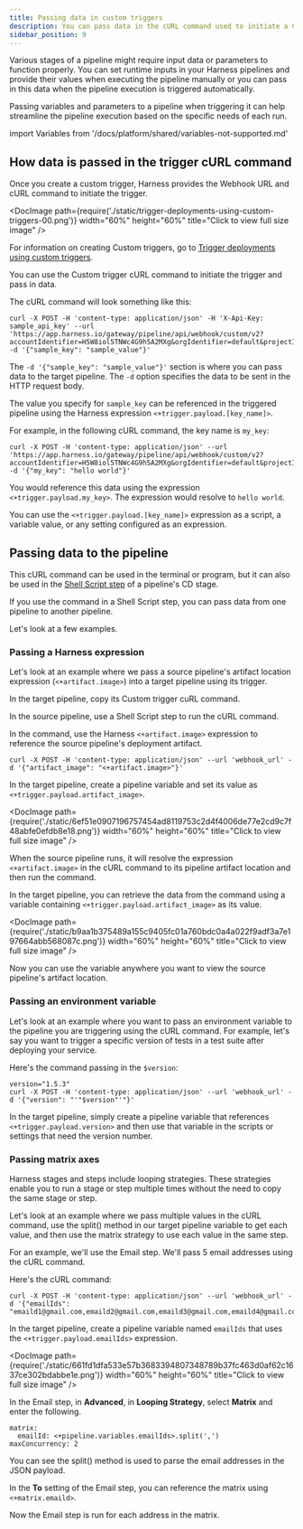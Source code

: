 ```yaml
---
title: Passing data in custom triggers
description: You can pass data in the cURL command used to initiate a Custom trigger.
sidebar_position: 9
---
```


Various stages of a pipeline might require input data or parameters to function properly. You can set runtime inputs in your Harness pipelines and provide their values when executing the pipeline manually or you can pass in this data when the pipeline execution is triggered automatically. 

Passing variables and parameters to a pipeline when triggering it can help streamline the pipeline execution based on the specific needs of each run.

import Variables from '/docs/platform/shared/variables-not-supported.md'

<Variables />

## How data is passed in the trigger cURL command

Once you create a custom trigger, Harness provides the Webhook URL and cURL command to initiate the trigger.

<DocImage path={require('./static/trigger-deployments-using-custom-triggers-00.png')} width="60%" height="60%" title="Click to view full size image" />

For information on creating Custom triggers, go to [Trigger deployments using custom triggers](/docs/platform/triggers/trigger-deployments-using-custom-triggers).

You can use the Custom trigger cURL command to initiate the trigger and pass in data. 

The cURL command will look something like this:

```
curl -X POST -H 'content-type: application/json' -H 'X-Api-Key: sample_api_key' --url 'https://app.harness.io/gateway/pipeline/api/webhook/custom/v2?accountIdentifier=H5W8iol5TNWc4G9h5A2MXg&orgIdentifier=default&projectIdentifier=CD_Docs&pipelineIdentifier=Custom&triggerIdentifier=Custom' -d '{"sample_key": "sample_value"}'
```

The `-d '{"sample_key": "sample_value"}'` section is where you can pass data to the target pipeline. The `-d` option specifies the data to be sent in the HTTP request body.

The value you specify for `sample_key` can be referenced in the triggered pipeline using the Harness expression `<+trigger.payload.[key_name]>`.

For example, in the following cURL command, the key name is `my_key`:

```
curl -X POST -H 'content-type: application/json' --url 'https://app.harness.io/gateway/pipeline/api/webhook/custom/v2?accountIdentifier=H5W8iol5TNWc4G9h5A2MXg&orgIdentifier=default&projectIdentifier=CD_Docs&pipelineIdentifier=Custom&triggerIdentifier=Custom' -d '{"my_key": "hello world"}'
```

You would reference this data using the expression `<+trigger.payload.my_key>`. The expression would resolve to `hello world`.


You can use the `<+trigger.payload.[key_name]>` expression as a script, a variable value, or any setting configured as an expression.


## Passing data to the pipeline

This cURL command can be used in the terminal or program, but it can also be used in the [Shell Script step](/docs/continuous-delivery/x-platform-cd-features/cd-steps/utilities/shell-script-step) of a pipeline's CD stage.

If you use the command in a Shell Script step, you can pass data from one pipeline to another pipeline.

Let's look at a few examples.

### Passing a Harness expression

Let's look at an example where we pass a source pipeline's artifact location expression (`<+artifact.image>`) into a target pipeline using its trigger.

In the target pipeline, copy its Custom trigger cuRL command.

In the source pipeline, use a Shell Script step to run the cURL command. 

In the command, use the Harness `<+artifact.image>` expression to reference the source pipeline's deployment artifact.

```
curl -X POST -H 'content-type: application/json' --url 'webhook_url' -d '{"artifact_image": "<+artifact.image>"}'
```

In the target pipeline, create a pipeline variable and set its value as `<+trigger.payload.artifact_image>`.

<DocImage path={require('./static/6ef51e0907196757454ad8119753c2d4f4006de77e2cd9c7f48abfe0efdb8e18.png')} width="60%" height="60%" title="Click to view full size image" />


When the source pipeline runs, it will resolve the expression `<+artifact.image>` in the cURL command to its pipeline artifact location and then run the command.

In the target pipeline, you can retrieve the data from the command using a variable containing `<+trigger.payload.artifact_image>` as its value.

<DocImage path={require('./static/b9aa1b375489a155c9405fc01a760bdc0a4a022f9adf3a7e197664abb568087c.png')} width="60%" height="60%" title="Click to view full size image" />

Now you can use the variable anywhere you want to view the source pipeline's artifact location.


### Passing an environment variable

Let's look at an example where you want to pass an environment variable to the pipeline you are triggering using the cURL command. For example, let's say you want to trigger a specific version of tests in a test suite after deploying your service.

Here's the command passing in the `$version`:

```
version="1.5.3"
curl -X POST -H 'content-type: application/json' --url 'webhook_url' -d '{"version": "'"$version"'"}'
```

In the target pipeline, simply create a pipeline variable that references `<+trigger.payload.version>` and then use that variable in the scripts or settings that need the version number.

### Passing matrix axes

Harness stages and steps include looping strategies. These strategies enable you to run a stage or step multiple times without the need to copy the same stage or step. 

Let's look at an example where we pass multiple values in the cURL command, use the split() method in our target pipeline variable to get each value, and then use the matrix strategy to use each value in the same step.

For an example, we'll use the Email step. We'll pass 5 email addresses using the cURL command.

Here's the cURL command:

```
curl -X POST -H 'content-type: application/json' --url 'webhook_url' -d '{"emailIds": "emaild1@gmail.com,emaild2@gmail.com,emaild3@gmail.com,emaild4@gmail.com,emaild5@gmail.com"}'
```
In the target pipeline, create a pipeline variable named `emailIds` that uses the `<+trigger.payload.emailIds>` expression.

<DocImage path={require('./static/661fd1dfa533e57b3683394807348789b37fc463d0af62c1637ce302bdabbe1e.png')} width="60%" height="60%" title="Click to view full size image" />

In the Email step, in **Advanced**, in **Looping Strategy**, select **Matrix** and enter the 
following.

```
matrix:
  emailId: <+pipeline.variables.emailIds>.split(',')
maxConcurrency: 2
```

You can see the split() method is used to parse the email addresses in the JSON payload.

In the **To** setting of the Email step, you can reference the matrix using `<+matrix.emaild>`.

Now the Email step is run for each address in the matrix.

